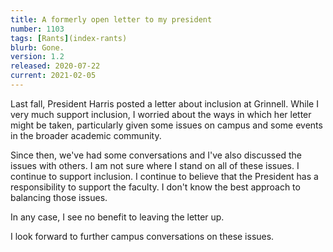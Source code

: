 ```yaml
---
title: A formerly open letter to my president
number: 1103
tags: [Rants](index-rants)
blurb: Gone.
version: 1.2
released: 2020-07-22
current: 2021-02-05
---
```

Last fall, President Harris posted a letter about inclusion at Grinnell.
While I very much support inclusion, I worried about the ways in which
her letter might be taken, particularly given some issues on campus and
some events in the broader academic community.

Since then, we've had some conversations and I've also discussed the
issues with others.  I am not sure where I stand on all of these issues.
I continue to support inclusion.  I continue to believe that the President
has a responsibility to support the faculty.  I don't know the best
approach to balancing those issues.

In any case, I see no benefit to leaving the letter up.

I look forward to further campus conversations on these issues.

